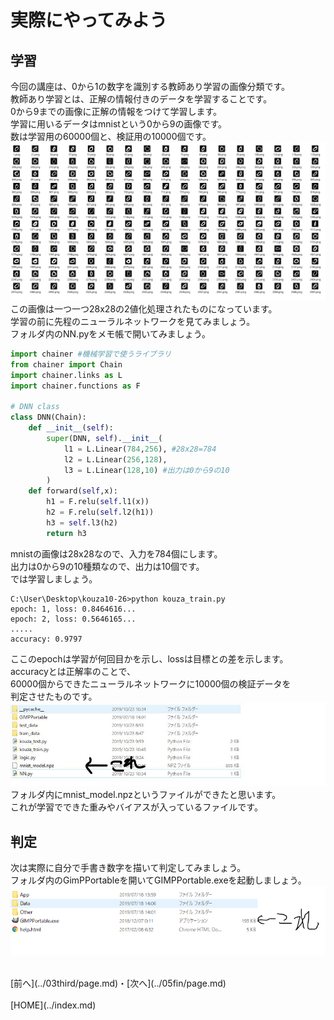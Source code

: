 # 実際にやってみよう

## 学習
今回の講座は、0から1の数字を識別する教師あり学習の画像分類です。  
教師あり学習とは、正解の情報付きのデータを学習することです。  
0から9までの画像に正解の情報をつけて学習します。  
学習に用いるデータはmnistという0から9の画像です。  
数は学習用の60000個と、検証用の10000個です。  
![mnist](./images/mnist.PNG)
<br>
この画像は一つ一つ28x28の2値化処理されたものになっています。  
学習の前に先程のニューラルネットワークを見てみましょう。  
フォルダ内のNN.pyをメモ帳で開いてみましょう。  
```python
import chainer #機械学習で使うライブラリ
from chainer import Chain
import chainer.links as L
import chainer.functions as F

# DNN class
class DNN(Chain):
    def __init__(self):
        super(DNN, self).__init__(
            l1 = L.Linear(784,256), #28x28=784
            l2 = L.Linear(256,128),
            l3 = L.Linear(128,10) #出力は0から9の10
        )
    def forward(self,x):
        h1 = F.relu(self.l1(x))
        h2 = F.relu(self.l2(h1))
        h3 = self.l3(h2)
        return h3
```
mnistの画像は28x28なので、入力を784個にします。  
出力は0から9の10種類なので、出力は10個です。  
では学習しましょう。  

```
C:\User\Desktop\kouza10-26>python kouza_train.py
epoch: 1, loss: 0.8464616...
epoch: 2, loss: 0.5646165...
.....
accuracy: 0.9797
```
ここのepochは学習が何回目かを示し、lossは目標との差を示します。  
accuracyとは正解率のことで、  
60000個からできたニューラルネットワークに10000個の検証データを  
判定させたものです。
![model](./images/model.jpg)
<br>
フォルダ内にmnist_model.npzというファイルができたと思います。  
これが学習でできた重みやバイアスが入っているファイルです。  


## 判定
次は実際に自分で手書き数字を描いて判定してみましょう。  
フォルダ内のGimPPortableを開いてGIMPPortable.exeを起動しましょう。  
![gimpexe](./images/gimpexe.png)
<br>

<br>
[前へ](../03third/page.md)・[次へ](../05fin/page.md)
<br>
<br>
[HOME](../index.md)
